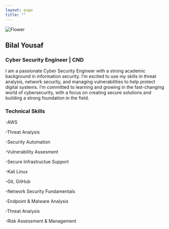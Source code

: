 ```yaml
---
layout: page
title: ""
---
```

![Flower]([https://user-images.githubusercontent.com/4943215/55412447-bcdb6c80-5567-11e9-8d12-b1e35fd5e50c.jpg](https://media.licdn.com/dms/image/v2/D4D35AQHY8vooKW2gGQ/profile-framedphoto-shrink_200_200/B4DZYR_Z5uG4AY-/0/1744058556404?e=1745326800&v=beta&t=r2WfJhy4yue7eikQoAhj6ZhP1wanEU2-nIBDdgGx5xU))

## Bilal Yousaf
### Cyber Security Engineer | CND


I am a passionate Cyber Security Engineer with a strong academic background in information security. I’m excited to use my skills in threat analysis, network security, and managing vulnerabilities to help protect digital systems. I’m committed to learning and growing in the fast-changing world of cybersecurity, with a focus on creating secure solutions and building a strong foundation in the field.

### Technical Skills

-AWS

-Threat Analysis

-Security Automation

-Vulnerability Assesment

-Secure Infrastructue Support

-Kali Linux

-Git, GitHub

-Network Security Fundamentals

-Endpoint & Malware Analysis

-Threat Analysis

-Risk Assessment & Management



